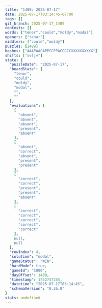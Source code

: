 ```yaml
---
title: "1489: 2025-07-17"
date: 2025-07-17T03:14:45-07:00
tags: []
git_branch: 2025-07-17_1489
contests: []
words: ["tenor","could","moldy","modal"]
openers: ["tenor"]
middlers: ["could","moldy"]
puzzles: [1489]
hashes: ["AAAPAACAPPCCPPACCCCCXXXXXXXXXX"]
shifts: ["svljv"]
state: {
  "puzzleDate": "2025-07-17",
  "boardState": [
    "tenor",
    "could",
    "moldy",
    "modal",
    "",
    ""
  ],
  "evaluations": [
    [
      "absent",
      "absent",
      "absent",
      "present",
      "absent"
    ],
    [
      "absent",
      "correct",
      "absent",
      "present",
      "present"
    ],
    [
      "correct",
      "correct",
      "present",
      "present",
      "absent"
    ],
    [
      "correct",
      "correct",
      "correct",
      "correct",
      "correct"
    ],
    null,
    null
  ],
  "rowIndex": 4,
  "solution": "modal",
  "gameStatus": "WIN",
  "hardMode": true,
  "gameId": "1080",
  "dayOffset": 1489,
  "timestamp": 1752747285,
  "datetime": "2025-07-17T03:14:45",
  "schemaVersion": "0.36.0"
}
stats: undefined
---
```

<!-- more -->
